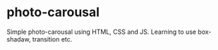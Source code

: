 # photo-carousal

Simple photo-carousal using HTML, CSS and JS.
Learning to use box-shadaw, transition etc.
